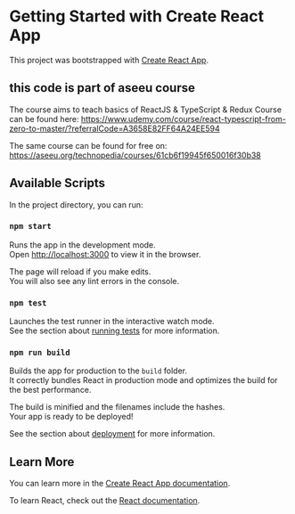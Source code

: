 # Getting Started with Create React App

This project was bootstrapped with [Create React App](https://github.com/facebook/create-react-app).

## this code is part of aseeu course
The course aims to teach basics of ReactJS & TypeScript & Redux
Course can be found here:
https://www.udemy.com/course/react-typescript-from-zero-to-master/?referralCode=A3658E82FF64A24EE594

The same course can be found for free on:
https://aseeu.org/technopedia/courses/61cb6f19945f650016f30b38

## Available Scripts

In the project directory, you can run:

### `npm start`

Runs the app in the development mode.\
Open [http://localhost:3000](http://localhost:3000) to view it in the browser.

The page will reload if you make edits.\
You will also see any lint errors in the console.

### `npm test`

Launches the test runner in the interactive watch mode.\
See the section about [running tests](https://facebook.github.io/create-react-app/docs/running-tests) for more information.

### `npm run build`

Builds the app for production to the `build` folder.\
It correctly bundles React in production mode and optimizes the build for the best performance.

The build is minified and the filenames include the hashes.\
Your app is ready to be deployed!

See the section about [deployment](https://facebook.github.io/create-react-app/docs/deployment) for more information.

## Learn More

You can learn more in the [Create React App documentation](https://facebook.github.io/create-react-app/docs/getting-started).

To learn React, check out the [React documentation](https://reactjs.org/).
